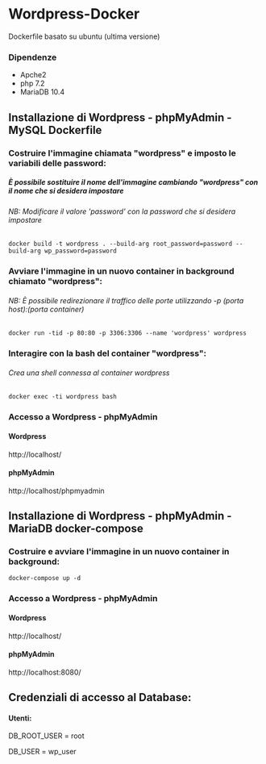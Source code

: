 # Wordpress-Docker

Dockerfile basato su ubuntu (ultima versione)

### Dipendenze

- Apche2
- php 7.2
- MariaDB 10.4

## Installazione di Wordpress - phpMyAdmin - MySQL Dockerfile

### Costruire l'immagine chiamata "wordpress" e imposto le variabili delle password:
##### È possibile sostituire il nome dell'immagine cambiando "wordpress" con il nome che si desidera impostare
###### NB: Modificare il valore 'password' con la password che si desidera impostare
```docker build -t wordpress . --build-arg root_password=password --build-arg wp_password=password```


### Avviare l'immagine in un nuovo container in background chiamato "wordpress": 
###### NB: È possibile redirezionare il traffico delle porte utilizzando -p (porta host):(porta container)
```docker run -tid -p 80:80 -p 3306:3306 --name 'wordpress' wordpress```


### Interagire con la bash del container "wordpress":
###### Crea una shell connessa al container wordpress
```docker exec -ti wordpress bash```

### Accesso a Wordpress - phpMyAdmin

#### Wordpress

http://localhost/

#### phpMyAdmin

http://localhost/phpmyadmin


## Installazione di Wordpress - phpMyAdmin - MariaDB docker-compose

### Costruire e avviare l'immagine in un nuovo container in background:

```docker-compose up -d```

 
### Accesso a Wordpress - phpMyAdmin

#### Wordpress

http://localhost/

#### phpMyAdmin

http://localhost:8080/



## Credenziali di accesso al Database:

#### Utenti:

DB_ROOT_USER = root

DB_USER = wp_user
